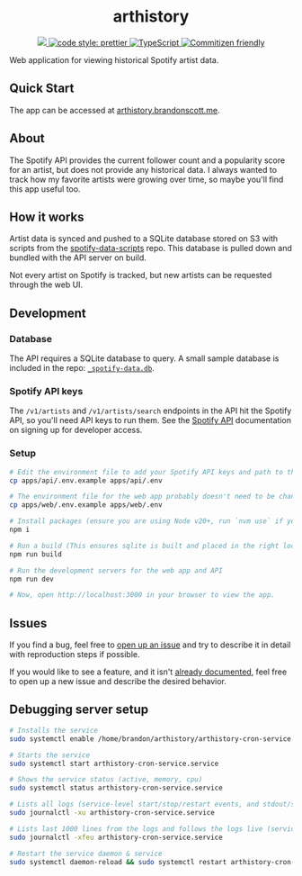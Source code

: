 <h1 align="center">arthistory</h1>

<p align="center">
   <a href="https://github.com/brandongregoryscott/arthistory/actions">
        <img src="https://github.com/brandongregoryscott/arthistory/actions/workflows/build.yml/badge.svg">
    </a>
    <a href="https://github.com/prettier/prettier">
        <img alt="code style: prettier" src="https://img.shields.io/badge/code_style-prettier-ff69b4.svg?style=flat-square"/>
    </a>
    <a href="http://www.typescriptlang.org/">
        <img alt="TypeScript" src="https://img.shields.io/badge/%3C%2F%3E-TypeScript-%230074c1.svg"/>
    </a>
    <a href="http://commitizen.github.io/cz-cli/">
        <img alt="Commitizen friendly" src="https://img.shields.io/badge/commitizen-friendly-brightgreen.svg"/>
    </a>
</p>

Web application for viewing historical Spotify artist data.

## Quick Start

The app can be accessed at [arthistory.brandonscott.me](https://arthistory.brandonscott.me).

## About

The Spotify API provides the current follower count and a popularity score for an artist, but does not provide any historical data. I always wanted to track how my favorite artists were growing over time, so maybe you'll find this app useful too.

## How it works

Artist data is synced and pushed to a SQLite database stored on S3 with scripts from the [spotify-data-scripts](https://github.com/brandongregoryscott/spotify-data-scripts) repo. This database is pulled down and bundled with the API server on build.

Not every artist on Spotify is tracked, but new artists can be requested through the web UI.

## Development

### Database

The API requires a SQLite database to query. A small sample database is included in the repo: [`_spotify-data.db`](./_spotify-data.db).

### Spotify API keys

The `/v1/artists` and `/v1/artists/search` endpoints in the API hit the Spotify API, so you'll need API keys to run them. See the [Spotify API](https://developer.spotify.com/documentation/web-api/tutorials/getting-started) documentation on signing up for developer access.

### Setup

```sh
# Edit the environment file to add your Spotify API keys and path to the SQLite database file
cp apps/api/.env.example apps/api/.env

# The environment file for the web app probably doesn't need to be changed.
cp apps/web/.env.example apps/web/.env

# Install packages (ensure you are using Node v20+, run `nvm use` if you have `nvm` installed.)
npm i

# Run a build (This ensures sqlite is built and placed in the right location in the monorepo)
npm run build

# Run the development servers for the web app and API
npm run dev

# Now, open http://localhost:3000 in your browser to view the app.
```

## Issues

If you find a bug, feel free to [open up an issue](https://github.com/brandongregoryscott/arthistory/issues/new) and try to describe it in detail with reproduction steps if possible.

If you would like to see a feature, and it isn't [already documented](https://github.com/brandongregoryscott/arthistory/issues?q=is%3Aissue+is%3Aopen+label%3Aenhancement), feel free to open up a new issue and describe the desired behavior.

## Debugging server setup

```sh
# Installs the service
sudo systemctl enable /home/brandon/arthistory/arthistory-cron-service.service

# Starts the service
sudo systemctl start arthistory-cron-service.service

# Shows the service status (active, memory, cpu)
sudo systemctl status arthistory-cron-service.service

# Lists all logs (service-level start/stop/restart events, and stdout/stderr)
sudo journalctl -xu arthistory-cron-service.service

# Lists last 1000 lines from the logs and follows the logs live (service-level start/stop/restart events, and stdout/stderr) - see https://www.man7.org/linux/man-pages/man1/journalctl.1.html#PAGER_CONTROL_OPTIONS
sudo journalctl -xfeu arthistory-cron-service.service

# Restart the service daemon & service
sudo systemctl daemon-reload && sudo systemctl restart arthistory-cron-service.service
```